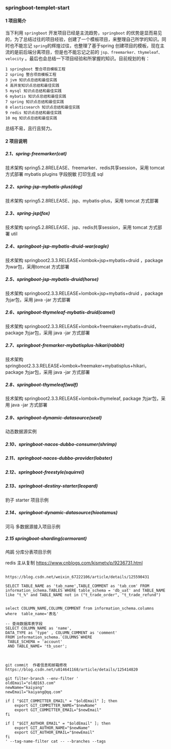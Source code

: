 ### springboot-templet-start

#### 1 项目简介

当下利用 `springboot` 开发项目已经是主流趋势，`springboot` 的优势是显而易见的，为了总结过往的项目经验，创建了一个模板项目，来整理自己所学的知识。同时也不能忘记 `spring`的辉煌过往，也整理了基于spring 创建项目的模板，现在主流的是前后端分离项目，但是也不能忘记之前的 `jsp、freemarker、thymeleaf、velocity` 。最后也会总结一下项目经验和所掌握的知识。目前规划的有：

```
1 springboot 整合项目模板工程
2 spring 整合项目模板工程
3 jvm 知识点总结和最佳实践
4 高并发知识点总结和最佳实践
5 mysql 知识点总结和最佳实践
6 mybatis 知识点总结和最佳实践
7 spring 知识点总结和最佳实践
8 elasticsearch 知识点总结和最佳实践
9 redis 知识点总结和最佳实践
10 mq 知识点总结和最佳实践
```

总结不易，且行且努力。

#### 2 项目说明

##### 2.1、spring-freemarker(cat)
技术架构 spring5.2.8RELEASE、freemarker、redis共享session，采用 tomcat 方式部署
mybatis plugins 字段脱敏 打印生成 sql 



##### 2.2、spring-jsp-mybatis-plus(dog)

技术架构 spring5.2.8RELEASE、jsp、mybatis-plus，采用 tomcat 方式部署

##### 2.3、spring-jsp(fox)
技术架构 spring5.2.8RELEASE、jsp、redis共享session，采用 tomcat 方式部署
util



##### 2.4、springboot-jsp-mybatis-druid-war(eagle)

技术架构 springboot2.3.3.RELEASE+lombok+jsp+mybatis+druid ，package 为war包，采用tomcat 方式部署

##### 2.5、springboot-jsp-mybatis-druid(horse)

技术架构 springboot2.3.3.RELEASE+lombok+jsp+mybatis+druid ，package 为jar包，采用 java -jar 方式部署

##### 2.6、springboot-thymeleaf-mybatis-druid(camel)

技术架构 springboot2.3.3.RELEASE+lombok+freemaker+mybatis+druid，package 为jar包，采用 java -jar 方式部署

##### 2.7、springboot-fremarker-mybatisplus-hikari(rabbit)

技术架构 springboot2.3.3.RELEASE+lombok+freemaker+mybatisplus+hikari，package 为jar包，采用 java -jar 方式部署

##### 2.8、springboot-thymeleaf(wolf)

技术架构 springboot2.3.3.RELEASE+lombok+thymeleaf, package 为jar包，采用 java -jar 方式部署

##### 2.9、springboot-dynamic-datasource(seal)
动态数据源实例

##### 2.10、springboot-nacos-dubbo-consumer(shrimp)


##### 2.11、springboot-nacos-dubbo-provider(lobster)

##### 2.12、springboot-freestyle(squirrel)


##### 2.13、springboot-destiny-starter(leopard)
豹子 starter 项目示例 
##### 2.14、springboot-dynamic-datasource(hiootamus)
河马 多数据源接入项目示例 

##### 2.15 springboot-sharding(cormorant)
鸬鹚 分库分表项目示例

redis 主从复制
https://www.cnblogs.com/kismetv/p/9236731.html

```

https://blog.csdn.net/weixin_67222106/article/details/125590431

SELECT TABLE_NAME as 'tab_name',TABLE_COMMENT as 'tab_com' FROM information_schema.TABLES WHERE table_schema = 'db_uat' and TABLE_NAME like "t_%" and TABLE_NAME not in ("t_trade_order", "t_trade_refund")


select COLUMN_NAME,COLUMN_COMMENT from information_schema.columns where  table_name='表名'

-- 查询数据库表字段
SELECT COLUMN_NAME as 'name',
DATA_TYPE as 'type' , COLUMN_COMMENT as 'comment' 
FROM information_schema.`COLUMNS`WHERE
 TABLE_SCHEMA = 'account' 
 AND TABLE_NAME= 'tb_user';
 


git commit  作者信息和邮箱修改
https://blog.csdn.net/u014641168/article/details/125414820

git filter-branch --env-filter '
oldEmail="old@163.com"
newName="kaiyang"
newEmail="kaiyang@qq.com"

if [ "$GIT_COMMITTER_EMAIL" = "$oldEmail" ]; then
    export GIT_COMMITTER_NAME="$newName"
    export GIT_COMMITTER_EMAIL="$newEmail"
fi

if [ "$GIT_AUTHOR_EMAIL" = "$oldEmail" ]; then
    export GIT_AUTHOR_NAME="$newName"
    export GIT_AUTHOR_EMAIL="$newEmail"
fi
' --tag-name-filter cat -- --branches --tags

```
